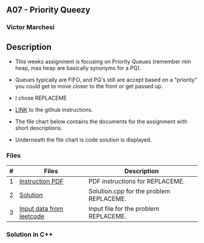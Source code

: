 ## A07 - Priority Queezy
### Victor Marchesi

## Description

- This weeks assignment is focusing on Priority Queues (remember min heap, max heap are basically synonyms for a PQ).
- Queues typically are FIFO, and PQ's still are accept based on a "priority" you could get to move closer to the front or get passed up.

- I chose REPLACEME
- [LINK](https://github.com/rugbyprof/4883-Programming_Techniques/tree/master/Assignments/07-A07) to the github instructions.
- The file chart below contains the documents for the assignment with short descriptions.
- Underneath the file chart is code solution is displayed.

### Files

|   #   | Files    | Description                      |
| :---: | -------- | -------------------------------- |
|  1  | [Instruction PDF](./REPLACEME.pdf) | PDF instructions for REPLACEME. |
|  2  | [Solution](./solution.cpp) | Solution.cpp for the problem REPLACEME. |
|  3  | [Input data from leetcode](./input.txt) | Input file for the problem REPLACEME. |

### Solution in C++
```c++
